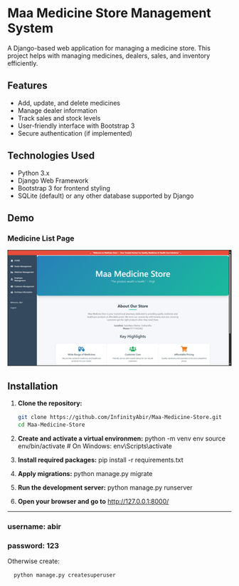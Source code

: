 # Maa Medicine Store Management System

A Django-based web application for managing a medicine store. This project helps with managing medicines, dealers, sales, and inventory efficiently.

## Features

- Add, update, and delete medicines
- Manage dealer information
- Track sales and stock levels
- User-friendly interface with Bootstrap 3
- Secure authentication (if implemented)

## Technologies Used

- Python 3.x
- Django Web Framework
- Bootstrap 3 for frontend styling
- SQLite (default) or any other database supported by Django

## Demo

### Medicine List Page

![Medicine List Screenshot](screenshots/homepage.png)


## Installation

1. **Clone the repository:**

   ```bash
   git clone https://github.com/InfinityAbir/Maa-Medicine-Store.git
   cd Maa-Medicine-Store
2. **Create and activate a virtual environmen:**
   python -m venv env
   source env/bin/activate  # On Windows: env\Scripts\activate
4. **Install required packages:**
   pip install -r requirements.txt
5. **Apply migrations:**
   python manage.py migrate
6. **Run the development server:**
   python manage.py runserver
7. **Open your browser and go to** http://127.0.0.1:8000/
---

### username: abir
### password: 123
Otherwise create:
   ```bash
     python manage.py createsuperuser
